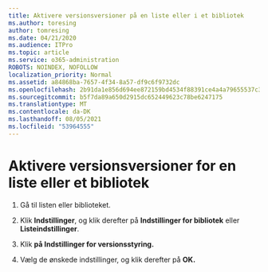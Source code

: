 ```yaml
---
title: Aktivere versionsversioner på en liste eller i et bibliotek
ms.author: toresing
author: tomresing
ms.date: 04/21/2020
ms.audience: ITPro
ms.topic: article
ms.service: o365-administration
ROBOTS: NOINDEX, NOFOLLOW
localization_priority: Normal
ms.assetid: a84868ba-7657-4f34-8a57-df9c6f9732dc
ms.openlocfilehash: 2b91da1e856d694ee872159bd4534f88391ce4a4a79655537c3c69b1910d9b37
ms.sourcegitcommit: b5f7da89a650d2915dc652449623c78be6247175
ms.translationtype: MT
ms.contentlocale: da-DK
ms.lasthandoff: 08/05/2021
ms.locfileid: "53964555"
---
```

# <a name="enable-versioning-for-a-list-or-library"></a>Aktivere versionsversioner for en liste eller et bibliotek

1. Gå til listen eller biblioteket.
    
2. Klik **Indstillinger**, og klik derefter på **Indstillinger for bibliotek** eller **Listeindstillinger**.
    
3. Klik **på Indstillinger for versionsstyring.**
    
4. Vælg de ønskede indstillinger, og klik derefter på **OK.**
    

